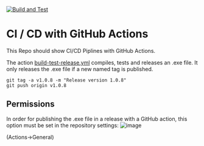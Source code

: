 [![Build and Test](https://github.com/VIA-BFW/CICITest/actions/workflows/main.yml/badge.svg)](https://github.com/VIA-BFW/CICITest/actions/workflows/main.yml)
# CI / CD with GitHub Actions
This Repo should show CI/CD Piplines with GitHub Actions.

The action [build-test-release.yml](https://github.com/VIA-BFW/CICDTest/blob/main/.github/workflows/build-test-release.yml) compiles, tests and releases an .exe file. It only releases the .exe file if a new named tag is published.

```
git tag -a v1.0.8 -m "Release version 1.0.8"
git push origin v1.0.8
```
## Permissions
In order for publishing the .exe file in a release with a GitHub action, this option must be set in the repository settings:
![image](https://github.com/VIA-BFW/CICDTest/assets/168544253/a758c5fb-b65d-4453-bd88-ab27d4d044c1)

(Actions->General)
